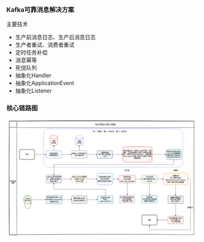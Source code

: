 ### Kafka可靠消息解决方案
主要技术
- 生产前消息日志、生产后消息日志
- 生产者重试、消费者重试
- 定时任务补偿
- 消息幂等
- 死信队列
- 抽象化Handler
- 抽象化ApplicationEvent
- 抽象化Listener
### 核心链路图
![](img/核心链路.png)

